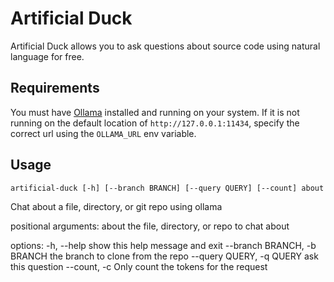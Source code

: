 # Artificial Duck

Artificial Duck allows you to ask questions about source code using natural language for free.

## Requirements

You must have [Ollama]() installed and running on your system. If it is not running on the default
location of `http://127.0.0.1:11434`, specify the correct url using the `OLLAMA_URL` env variable.

## Usage

`artificial-duck [-h] [--branch BRANCH] [--query QUERY] [--count] about`

Chat about a file, directory, or git repo using ollama

positional arguments:
  about                 the file, directory, or repo to chat about

options:
  -h, --help            show this help message and exit
  --branch BRANCH, -b BRANCH
                        the branch to clone from the repo
  --query QUERY, -q QUERY
                        ask this question
  --count, -c           Only count the tokens for the request
